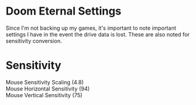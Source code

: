 # Doom Eternal Settings
Since I'm not backing up my games, it's important to note important settings I have in the event the drive data is lost. These are also noted for sensitivity conversion.



# Sensitivity
Mouse Sensitivity Scaling (4.8)   
Mouse Horizontal Sensitivity (94)   
Mouse Vertical Sensitivity (75)   

